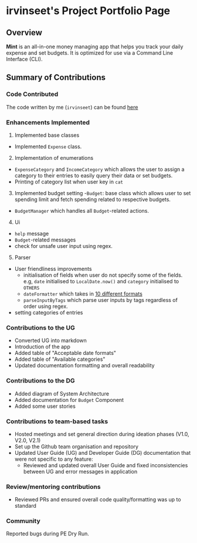 # irvinseet's Project Portfolio Page

## Overview

**Mint** is an all-in-one money managing app that helps you track your daily expense and set budgets. It is optimized
for use via a Command Line Interface (CLI).

## Summary of Contributions

### Code Contributed

The code written by me (`irvinseet`) can be
found [here](https://nus-cs2113-ay2122s1.github.io/tp-dashboard/?search=irvinseet&sort=groupTitle&sortWithin=title&since=2021-09-25&timeframe=commit&mergegroup=&groupSelect=groupByRepos&breakdown=false)

### Enhancements Implemented

1. Implemented base classes

- Implemented `Expense` class.

2. Implementation of enumerations

- `ExpenseCategory` and `IncomeCategory` which allows the user to assign a category to their entries to easily query
  their data or set budgets.
- Printing of category list when user key in `cat`

3. Implemented budget setting -`Budget`: base class which allows user to set spending limit and fetch spending related
   to respective budgets.

- `BudgetManager` which handles all `Budget`-related actions.

4. Ui

- `help` message
- `Budget`-related messages
- check for unsafe user input using regex.

5. Parser

- User friendliness improvements
    - initialisation of fields when user do not specify some of the fields. e.g, `date` initialised to `LocalDate.now()`
      and `category` initialised to `OTHERS`
    - `dateFormatter` which takes
      in [10 different formats](https://github.com/AY2122S1-CS2113T-W11-2/tp/blob/master/docs/UserGuide.md#acceptable-date-formats)
    - `parseInputByTags` which parse user inputs by tags regardless of order using regex.
- setting categories of entries

### Contributions to the UG

- Converted UG into markdown
- Introduction of the app
- Added table of "Acceptable date formats"
- Added table of "Available categories"
- Updated documentation formatting and overall readability

### Contributions to the DG

- Added diagram of System Architecture
- Added documentation for `Budget` Component
- Added some user stories

### Contributions to team-based tasks

- Hosted meetings and set general direction during ideation phases (V1.0, V2.0, V2.1)
- Set up the Github team organisation and repository
- Updated User Guide (UG) and Developer Guide (DG) documentation that were not specific to any feature:
    - Reviewed and updated overall User Guide and fixed inconsistencies between UG and error messages in application


### Review/mentoring contributions

- Reviewed PRs and ensured overall code quality/formatting was up to standard

### Community
Reported bugs during PE Dry Run.